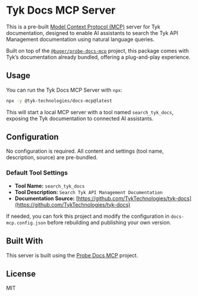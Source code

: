 # Tyk Docs MCP Server

This is a pre-built [Model Context Protocol (MCP)](https://github.com/probe-ai/probe-docs-mcp) server for Tyk documentation, designed to enable AI assistants to search the Tyk API Management documentation using natural language queries.

Built on top of the [`@buger/probe-docs-mcp`](https://github.com/buger/probe-docs-mcp) project, this package comes with Tyk’s documentation already bundled, offering a plug-and-play experience.

## Usage

You can run the Tyk Docs MCP Server with `npx`:

```bash
npx -y @tyk-technologies/docs-mcp@latest
```

This will start a local MCP server with a tool named `search_tyk_docs`, exposing the Tyk documentation to connected AI assistants.

## Configuration

No configuration is required. All content and settings (tool name, description, source) are pre-bundled.

### Default Tool Settings

- **Tool Name:** `search_tyk_docs`
- **Tool Description:** `Search Tyk API Management Documentation`
- **Documentation Source:** [https://github.com/TykTechnologies/tyk-docs](https://github.com/TykTechnologies/tyk-docs)

If needed, you can fork this project and modify the configuration in `docs-mcp.config.json` before rebuilding and publishing your own version.

## Built With

This server is built using the [Probe Docs MCP](https://github.com/buger/probe-docs-mcp) project.

## License

MIT
